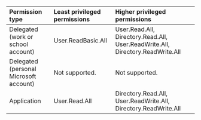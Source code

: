|Permission type|Least privileged permissions|Higher privileged permissions|
|:---|:---|:---|
|Delegated (work or school account)|User.ReadBasic.All|User.Read.All, Directory.Read.All, User.ReadWrite.All, Directory.ReadWrite.All|
|Delegated (personal Microsoft account)|Not supported.|Not supported.|
|Application|User.Read.All|Directory.Read.All, User.ReadWrite.All, Directory.ReadWrite.All|